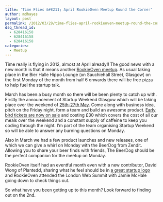 ```yaml
---
title: 'Time Flies &#8211; April RookieOven Meetup Round the Corner'
author: mdhayes
layout: post
permalink: /2012/03/29/time-flies-april-rookieoven-meetup-round-the-corner/
dsq_thread_id:
  - 628416158
  - 628416158
  - 628416158
categories:
  - Meetup
---
```

Time really is flying in 2012, almost at April already!! The good news with a new month is that it means another [RookieOven meetup][1]. As usual taking place in the Bier Halle Hippo Lounge (on Sauchiehall Street, Glasgow) on the first Monday of the month from half 6 onwards there will be free pizza to help fuel the startup talk.

March has been a busy month so there will be been plenty to catch up with. Firstly the announcement of Startup Weekend Glasgow which will be taking place over the weekend of [25th-27th May][2]. Come along with business idea, pitch on the Friday night, form a team and build an awesome product. [Early bird tickets are now on sale][3] and costing £30 which covers the cost of all our meals over the weekend and a constant supply of caffeine to keep you coding through the night. I&#8217;m part of the team organising Startup Weekend so will be able to answer any burning questions on Monday.

Also in March we had a few product launches and new releases, one of which we can give a whirl on Monday with the BeerDog from Zendit. Allowing you to share your beer finds with friends, The BeerDog should be the perfect companion for the meetup on Monday.

RookieOven itself had an eventful month even with a new contributor, David Wong of Plantedd, sharing what he feel should be in [a great startup logo][4] and RookieOven attended the London Web Summit with Jamie McHale going down to check things out.

So what have you been getting up to this month? Look forward to finding out on the 2nd.

 [1]: http://rookieoven.com/meetup "RookieOven Meetup"
 [2]: http://glasgow.startupweekend.org "Startup Weekend Glasgow"
 [3]: http://www.eventbrite.com/event/2464750134 "Startup Weekend Glasgow Tickets"
 [4]: http://rookieoven.com/2012/03/05/making-a-first-impression/ "Making a First Impression"